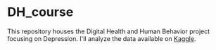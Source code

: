 # DH_course
This repository houses the Digital Health and Human Behavior project focusing on Depression. I'll analyze the data available on [Kaggle](https://www.kaggle.com/datasets/arashnic/the-depression-dataset).

